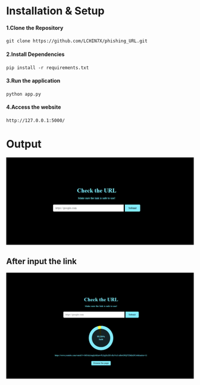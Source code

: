 
# Installation & Setup
#### 1.Clone the Repository
    git clone https://github.com/LCHIN7X/phishing_URL.git
#### 2.Install Dependencies
    pip install -r requirements.txt
#### 3.Run the application
    python app.py
#### 4.Access the website
    http://127.0.0.1:5000/


# Output

![image_alt](https://github.com/LCHIN7X/phishing_URL/blob/main/Screenshot%202025-06-29%20185012.png?raw=true)

## After input the link
![image_alt](https://github.com/LCHIN7X/phishing_URL/blob/main/Screenshot%202025-06-29%20185029.png?raw=true)



